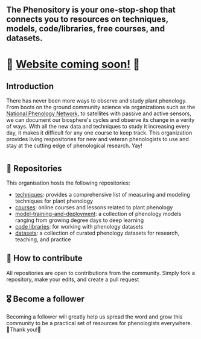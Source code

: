 
  <h2>The Phenository is your one-stop-shop that connects you to resources on techniques, models, code/libraries, free courses, and datasets.</h2>

# 🍃 [Website coming soon!](-link-) 🍂

</div>

## Introduction
There has never been more ways to observe and study plant phenology. From boots on the ground community science via organizations such as the [National Phenology Network](https://www.usanpn.org/usa-national-phenology-network), to satellites with passive and active sensors, we can document our biosphere's cycles and observe its change in a verity of ways. With all the new data and techniques to study it increasing every day, it makes it difficult for any one course to keep track. This organization provides living respositories for new and veteran phenologists to use and stay at the cutting edge of phenological research. Yay!

#

## 📒 Repositories
This organisation hosts the following repositories:

- [techniques](https://github.com/Plant-Phenology/techniques): provides a comprehensive list of measuring and modeling techniques for plant phenology
- [courses](https://github.com/Plant-Phenology/pheno-courses): online courses and lessons related to plant phenology
- [model-training-and-deployment](https://github.com/Plant-Phenology/model-training-deployment): a collection of phenology models ranging from growing degree days to deep learning
- [code libraries](https://github.com/Plant-Phenology/code-libraries-tools): for working with phenology datasets
- [datasets](https://github.com/Plant-Phenology/datasets): a collection of curated phenology datasets for research, teaching, and practice

## 📝 How to contribute
All repositories are open to contributions from the community. Simply fork a repository, make your edits, and create a pull request

## 🎖️ Become a follower
Becoming a follower will greatly help us spread the word and grow this community to be a practical set of resources for phenologists everywhere. 🎉Thank you!🎉


